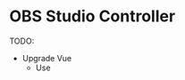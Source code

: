 # OBS Studio Controller

TODO:

- Upgrade Vue
  - Use <script setup>
- Update Pinia
  - Use composition stores
  - Remove plugin


